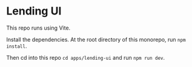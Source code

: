 # Lending UI

This repo runs using Vite.

Install the dependencies.
At the root directory of this monorepo, run `npm install`.

Then cd into this repo `cd apps/lending-ui` and run `npm run dev`.
